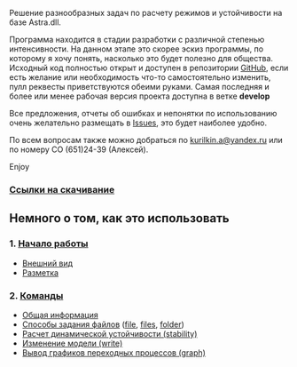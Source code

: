 Решение разнообразных задач по расчету режимов и устойчивости на базе Astra.dll. 

Программа находится в стадии разработки с различной степенью интенсивности. На данном этапе это скорее эскиз программы, по которому я хочу понять, насколько это будет полезно для общества. Исходный код полностью открыт и доступен в репозитории [GitHub](https://github.com/pnzo/pnzo.xml), если есть желание или необходимость что-то самостоятельно изменить, пулл реквесты приветствуются обеими руками. Самая последняя и более или менее рабочая версия проекта доступна в ветке **develop**

Все предложения, отчеты об ошибках и непонятки по использованию очень желательно размещать в [Issues](https://github.com/pnzo/pnzo.xml/issues), это будет наиболее удобно. 

По всем вопросам также можно добраться по kurilkin.a@yandex.ru или по номеру СО (651)24-39 (Алексей).

Enjoy

### [Ссылки на скачивание](download.md)

## Немного о том, как это использовать
### 1. [Начало работы](getstarted.md)
   + [Внешний вид](getstarted.md#внешний-вид)
   + [Разметка](getstarted.md#разметка)

### 2. [Команды](commands.md)
   + [Общая информация](commands.md#Общая-информация)
   + [Способы задания файлов](commands.md#Способы-задания-файлов) ([file](commands.md#file), [files](commands.md#files), [folder](commands.md#folder))
   + [Расчет динамической устойчивости (stability)](commands.md#stability)
   + [Изменение модели (write)](commands.md#write)
   + [Вывод графиков переходных процессов (graph)](commands.md#graph)
